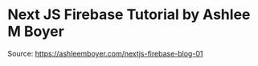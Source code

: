 # Next JS Firebase Tutorial by Ashlee M Boyer

Source: <https://ashleemboyer.com/nextjs-firebase-blog-01>
